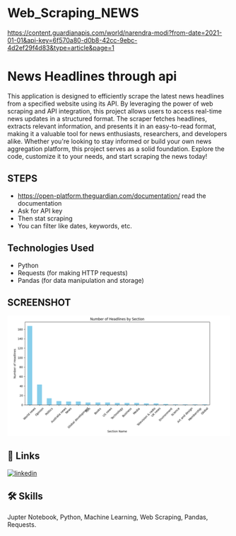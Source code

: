 # Web_Scraping_NEWS

https://content.guardianapis.com/world/narendra-modi?from-date=2021-01-01&api-key=6f570a80-d0b8-42cc-9ebc-4d2ef29f4d83&type=article&page=1

# News Headlines through api
This application is designed to efficiently scrape the latest news headlines from a specified website using its API. By leveraging the power of web scraping and API integration, this project allows users to access real-time news updates in a structured format. The scraper fetches headlines, extracts relevant information, and presents it in an easy-to-read format, making it a valuable tool for news enthusiasts, researchers, and developers alike. Whether you're looking to stay informed or build your own news aggregation platform, this project serves as a solid foundation. Explore the code, customize it to your needs, and start scraping the news today!

## STEPS
- https://open-platform.theguardian.com/documentation/
read the documentation 
- Ask for API key
- Then stat scraping 
- You can filter like dates, keywords, etc.

## Technologies Used
- Python
- Requests (for making HTTP requests)
- Pandas (for data manipulation and storage)


## SCREENSHOT

![App Screenshot](https://github.com/Sanika2029/Web_Scraping_NEWS/blob/main/headlines%20vs%20section.png)


## 🔗 Links
[![linkedin](https://img.shields.io/badge/linkedin-0A66C2?style=for-the-badge&logo=linkedin&logoColor=white)](https://www.linkedin.com/in/sanika-nandurkar-7ab823250/)



## 🛠 Skills
Jupter Notebook,
Python,
Machine Learning,
Web Scraping,
Pandas,
Requests.


